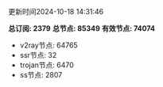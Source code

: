 更新时间2024-10-18 14:31:46

**总订阅: 2379**
**总节点: 85349**
**有效节点: 74074**
- v2ray节点: 64765
- ssr节点: 32
- trojan节点: 6470
- ss节点: 2807
